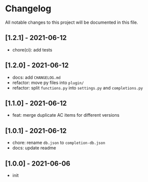 # Changelog

All notable changes to this project will be documented in this file.

## [1.2.1] - 2021-06-12

- chore(ci): add tests

## [1.2.0] - 2021-06-12

- docs: add `CHANGELOG.md`
- refactor: move py files into `plugin/`
- refactor: split `functions.py` into `settings.py` and `completions.py`

## [1.1.0] - 2021-06-12

- feat: merge duplicate AC items for different versions

## [1.0.1] - 2021-06-12

- chore: rename `db.json` to `completion-db.json`
- docs: update readme

## [1.0.0] - 2021-06-06

- init
